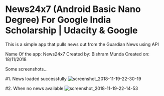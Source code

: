# News24x7 (Android Basic Nano Degree) For Google India Scholarship  | Udacity & Google

This is a simple app that pulls news out from the Guardian News using API

Name Of the app: News24x7
Created by: Bishram Munda
Created on: 18/11/2018

Some screenshots...

#1. News loaded successfully
![screenshot_2018-11-19-22-30-19](https://user-images.githubusercontent.com/37131841/48724536-71c35b80-ec4f-11e8-942a-fbdbc6df861f.png)

#2. When no news available
![screenshot_2018-11-19-22-14-53](https://user-images.githubusercontent.com/37131841/48724575-98819200-ec4f-11e8-809e-f636d7d7b14d.png)
